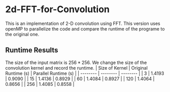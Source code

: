# 2d-FFT-for-Convolution
This is an implementation of 2-D convolution using FFT. 
This version uses openMP to parallelize the code and compare the runtime of the programe to the original one. 
## Runtime Results
The size of the input matrix is $256*256$.
We change the size of the convolution kernel and record the runtime.
| Size of Kernel     | Original Runtime (s)     | Parallel Runtime (s)     |
| -------- | -------- | -------- |
| 3 | 1.4193 | 0.9090 |
| 15 | 1.4136 | 0.8929 |
| 60 | 1.4084 | 0.8927 |
| 120 | 1.4064 | 0.8656 |
| 256 | 1.4085 | 0.8558 |

